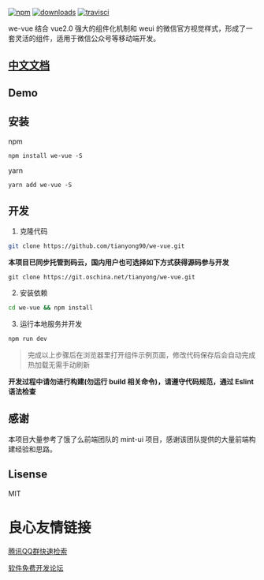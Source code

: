  
   
 

[![npm](https://img.shields.io/npm/v/we-vue.svg?maxAge=3600)](https://www.npmjs.com/package/we-vue)
[![downloads](https://img.shields.io/npm/dt/we-vue.svg)](https://npmjs.org/package/we-vue)
[![travisci](https://travis-ci.org/tianyong90/we-vue.svg?branch=master)](https://travis-ci.org/tianyong90/we-vue)

we-vue 结合 vue2.0 强大的组件化机制和 weui 的微信官方视觉样式，形成了一套灵活的组件，适用于微信公众号等移动端开发。

## [中文文档](http://wevue.org)

## Demo

 
   
     
   
 

## 安装

npm

```shell
npm install we-vue -S
```

yarn

```shell
yarn add we-vue -S
```

## 开发

1. 克隆代码

``` bash
git clone https://github.com/tianyong90/we-vue.git
```

**本项目已同步托管到码云，国内用户也可选择如下方式获得源码参与开发**

```shell
git clone https://git.oschina.net/tianyong/we-vue.git
```

2. 安装依赖

``` bash
cd we-vue && npm install
```

3. 运行本地服务并开发

``` bash
npm run dev
```

> 完成以上步骤后在浏览器里打开组件示例页面，修改代码保存后会自动完成热加载无需手动刷新

**开发过程中请勿进行构建(勿运行 build 相关命令)，请遵守代码规范，通过 Eslint 语法检查**

## 感谢

本项目大量参考了饿了么前端团队的 mint-ui 项目，感谢该团队提供的大量前端构建经验和思路。

## Lisense

MIT


 # 良心友情链接

[腾讯QQ群快速检索](http://u.720life.cn/s/8cf73f7c)

[软件免费开发论坛](http://u.720life.cn/s/bbb01dc0)